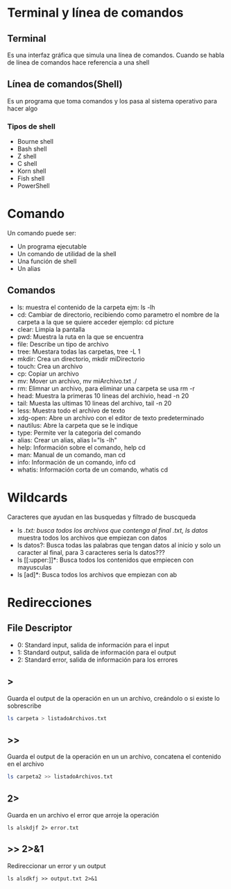 # Terminal y línea de comandos
## Terminal
Es una interfaz gráfica que simula una línea de comandos.
Cuando se habla de línea de comandos hace referencia a una shell
## Línea de comandos(Shell)
Es un programa que toma comandos y los pasa al sistema operativo para hacer algo  
### Tipos de shell
- Bourne shell
- Bash shell
- Z shell
- C shell
- Korn shell
- Fish shell
- PowerShell
# Comando
Un comando puede ser:
* Un programa ejecutable
* Un comando de utilidad de la shell
* Una función de shell
* Un alias
## Comandos 
- ls: muestra el contenido de la carpeta ejm: ls -lh
- cd: Cambiar de directorio, recibiendo como parametro el nombre de la carpeta a la que se quiere acceder ejemplo: cd picture
- clear: Limpia la pantalla
- pwd: Muestra la ruta en la que se encuentra
- file: Describe un tipo de archivo
- tree: Muestara todas las carpetas, tree -L 1
- mkdir: Crea un directorio, mkdir miDirectorio
- touch: Crea un archivo
- cp: Copiar un archivo
- mv: Mover un archivo, mv miArchivo.txt ./
- rm: Elimnar un archivo, para eliminar una carpeta se usa rm -r
- head: Muestra la primeras 10 lineas del archivio, head -n 20
- tail: Muesta las ultimas 10 lineas del archivo, tail -n 20
- less: Muestra todo el archivo de texto
- xdg-open: Abre un archivo con el editor de texto predeterminado
- nautilus: Abre la carpeta que se le indique
- type: Permite ver la categoria del comando
- alias: Crear un alias, alias l="ls -lh"
- help: Información sobre el comando, help cd
- man: Manual de un comando, man cd
- info: Información de un comando, info cd
- whatis: Información corta de un comando, whatis cd
# Wildcards
Caracteres que ayudan en las busquedas y filtrado de buscqueda
- ls *.txt: busca todos los archivos que contenga al final .txt, ls datos* muestra todos los archivos que empiezan con datos
- ls datos?: Busca todas las palabras que tengan datos al inicio y solo un caracter al final, para 3 caracteres seria ls datos???
- ls [[:upper:]]*: Busca todos los contenidos que empiecen con mayusculas
- ls [ad]*: Busca todos los archivos que empiezan con ab
# Redirecciones
## File Descriptor
- 0: Standard input, salida de información para el input
- 1: Standard output, salida de información para el output
- 2: Standard error, salida de información para los errores

## > 
Guarda el output de la operación en un un archivo, creándolo o si existe lo sobrescribe
```sh
ls carpeta > listadoArchivos.txt
```
## >> 
Guarda el output de la operación en un un archivo, concatena el contenido en el archivo
```sh
ls carpeta2 >> listadoArchivos.txt
```
## 2>
Guarda en un archivo el error que arroje la operación
```
ls alskdjf 2> error.txt
```
## >> 2>&1
Redireccionar un error y un output
```
ls alsdkfj >> output.txt 2>&1
```
